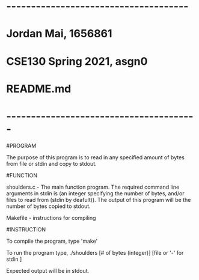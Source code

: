 # -------------------------------------
# Jordan Mai, 1656861
# CSE130 Spring 2021, asgn0
# README.md
# ---------------------------------------

#PROGRAM

The purpose of this program is to read in any specified amount of bytes from file or stdin and copy to stdout.

#FUNCTION

shoulders.c - The main function program. The required command line arguments in stdin is (an integer specifying the number of bytes, and/or files to read from (stdin by deafult)). The output of this program will be the number of bytes copied to stdout. 

Makefile - instructions for compiling 

#INSTRUCTION

To compile the program, type 'make'

To run the program type, ./shoulders [# of bytes (integer)] [file or '-' for stdin ]

Expected output will be in stdout.

